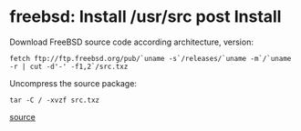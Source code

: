 # freebsd: Install /usr/src post Install

Download FreeBSD source code according architecture, version:

    fetch ftp://ftp.freebsd.org/pub/`uname -s`/releases/`uname -m`/`uname -r | cut -d'-' -f1,2`/src.txz

Uncompress the source package:

    tar -C / -xvzf src.txz

[source](https://nanxiao.gitbooks.io/freebsd-101-hacks/content/posts/install-source-code.html)